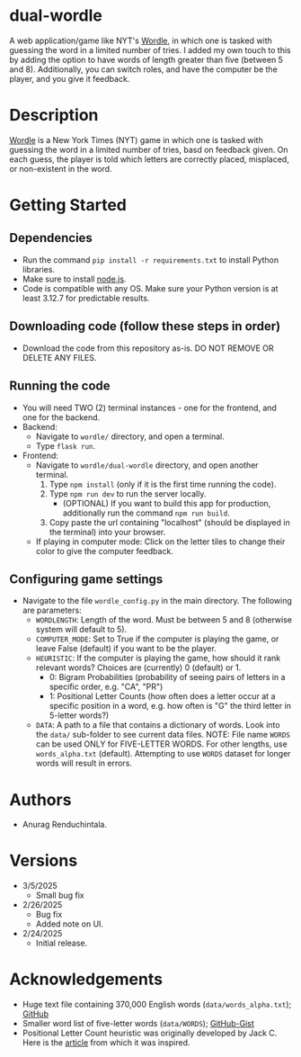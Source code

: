 # dual-wordle
A web application/game like NYT's [Wordle](https://www.nytimes.com/games/wordle/index.html), in which one is tasked with guessing the word in a limited number of tries. I added my own touch to this by adding the option to have words of length greater than five (between 5 and 8). Additionally, you can switch roles, and have the computer be the player, and you give it feedback.

# Description
[Wordle](https://www.nytimes.com/games/wordle/index.html) is a New York Times (NYT) game in which one is tasked with guessing the word in a limited number of tries, basd on feedback given. On each guess, the player is told which letters are correctly placed, misplaced, or non-existent in the word. 

# Getting Started

## Dependencies
* Run the command `pip install -r requirements.txt` to install Python libraries.
* Make sure to install [node.js](https://nodejs.org/en/download/current).
* Code is compatible with any OS. Make sure your Python version is at least 3.12.7 for predictable results.

## Downloading code (follow these steps in order)
* Download the code from this repository as-is. DO NOT REMOVE OR DELETE ANY FILES. 

## Running the code
* You will need TWO (2) terminal instances - one for the frontend, and one for the backend.
* Backend:
    * Navigate to `wordle/` directory, and open a terminal.
    * Type `flask run`.
* Frontend:
    * Navigate to `wordle/dual-wordle` directory, and open another terminal.
        1. Type `npm install` (only if it is the first time running the code).
        2. Type `npm run dev` to run the server locally. 
            * (OPTIONAL) If you want to build this app for production, additionally run the command `npm run build`.
        3. Copy paste the url containing "localhost" (should be displayed in the terminal) into
           your browser. 
    * If playing in computer mode: Click on the letter tiles to change their color to give the computer feedback.

## Configuring game settings
* Navigate to the file `wordle_config.py` in the main directory. The following are parameters:
    - `WORDLENGTH`: Length of the word. Must be between 5 and 8 (otherwise system will default to 5).
    - `COMPUTER_MODE`: Set to True if the computer is playing the game, or leave False (default) if you want to be the player.
    - `HEURISTIC`: If the computer is playing the game, how should it rank relevant words? Choices are (currently) 0 (default) or 1.
        - 0: Bigram Probabilities (probability of seeing pairs of letters in a specific order, e.g. "CA", "PR")
        - 1: Positional Letter Counts (how often does a letter occur at a specific position in a word, e.g. how often
             is "G" the third letter in 5-letter words?)
    - `DATA`: A path to a file that contains a dictionary of words. Look into the `data/` sub-folder to see current data
              files. NOTE: File name `WORDS` can be used ONLY for FIVE-LETTER WORDS. For other lengths, use `words_alpha.txt` (default).
              Attempting to use `WORDS` dataset for longer words will result in errors.

# Authors
* Anurag Renduchintala.

# Versions
* 3/5/2025
    * Small bug fix
* 2/26/2025
    * Bug fix
    * Added note on UI.
* 2/24/2025
    * Initial release.

# Acknowledgements
* Huge text file containing 370,000 English words (`data/words_alpha.txt`); [GitHub](https://github.com/dwyl/english-words/tree/master)
* Smaller word list of five-letter words (`data/WORDS`); [GitHub-Gist](https://gist.github.com/shmookey/b28e342e1b1756c4700f42f17102c2ff)
* Positional Letter Count heuristic was originally developed by Jack C. 
  Here is the [article](https://medium.com/codex/building-a-wordle-solver-with-python-77e3c2388d63) from which it was inspired.
